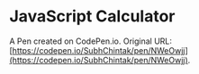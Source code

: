# JavaScript Calculator

A Pen created on CodePen.io. Original URL: [https://codepen.io/SubhChintak/pen/NWeOwjj](https://codepen.io/SubhChintak/pen/NWeOwjj).

